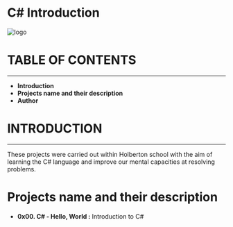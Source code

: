 # C# Introduction

![logo](https://external-content.duckduckgo.com/iu/?u=https%3A%2F%2Feasyos2000.files.wordpress.com%2F2018%2F02%2Fflat800x800070f.jpg&f=1&nofb=1)

# TABLE OF CONTENTS
___
  - **Introduction**
  - **Projects name and their description**
  - **Author**
 
# INTRODUCTION
___
These projects were carried out within Holberton school with the aim of learning the C# language and improve our mental capacities at resolving problems.

# Projects name and their description

- **0x00. C# - Hello, World :** Introduction to C#
